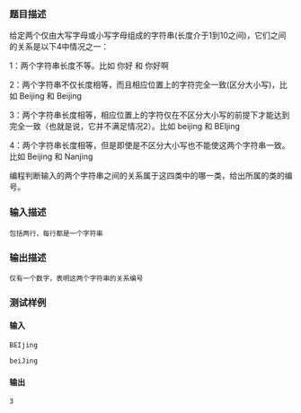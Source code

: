 ### 题目描述

给定两个仅由大写字母或小写字母组成的字符串(长度介于1到10之间)，它们之间的关系是以下4中情况之一：

1：两个字符串长度不等。比如 你好 和  你好啊

2：两个字符串不仅长度相等，而且相应位置上的字符完全一致(区分大小写)，比如  Beijing  和  Beijing

3：两个字符串长度相等，相应位置上的字符仅在不区分大小写的前提下才能达到完全一致（也就是说，它并不满足情况2）。比如  beijing  和  BEIjing

4：两个字符串长度相等，但是即使是不区分大小写也不能使这两个字符串一致。比如  Beijing  和  Nanjing

编程判断输入的两个字符串之间的关系属于这四类中的哪一类，给出所属的类的编号。

### 输入描述

```
包括两行，每行都是一个字符串 

```
### 输出描述

```
仅有一个数字，表明这两个字符串的关系编号 
```

### 测试样例
#### 输入
```
BEIjing 

beiJing  

```
#### 输出
```
3
```
